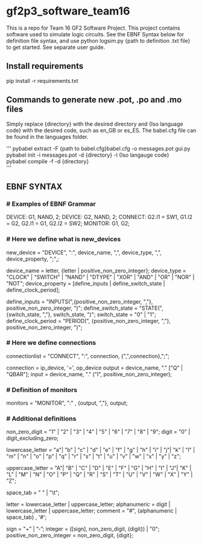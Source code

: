 # gf2p3_software_team16

This is a repo for Team 16 GF2 Software Project. This project contains software used to simulate logic circuits. See the EBNF Syntax below for definition file syntax, and use python logsim.py {path to definition .txt file} to get started. See separate user guide.

## Install requirements

pip install -r requirements.txt

## Commands to generate new .pot, .po and .mo files

Simply replace {directory} with the desired directory and {Iso language code} with the desired code, such as en_GB or es_ES.
The babel.cfg file can be found in the languages folder.

'''
pybabel extract -F {path to babel.cfg}babel.cfg -o messages.pot gui.py  
pybabel init -i messages.pot -d {directory} -l {Iso langauge code}  
pybabel compile -f -d {directory}  
'''

## EBNF SYNTAX

### # Examples of EBNF Grammar

DEVICE: G1, NAND, 2;
DEVICE: G2, NAND, 2;
CONNECT: G2.I1 = SW1, G1.I2 = G2, G2.I1 = G1, G2.I2 = SW2;
MONITOR: G1, G2;

### # Here we define what is new_devices

new_device = "DEVICE", ":", device_name, ",", device_type, ",", device_property, ";",;

device_name = letter, {letter | positive_non_zero_integer};
device_type = "CLOCK" | "SWITCH" | "NAND" | "DTYPE" | "XOR" | "AND" |
              "OR" | "NOR" | "NOT";
device_property = [define_inputs | define_switch_state | define_clock_period];

define_inputs = "INPUTS(",{positive_non_zero_integer, ","},
                positive_non_zero_integer, ")";
define_switch_state = "STATE(", {switch_state, ","}, switch_state, ")";
switch_state = "0" | "1";
define_clock_period = "PERIOD(", {positive_non_zero_integer, ","},
                      positive_non_zero_integer, ")";

### # Here we define connections

connectionlist = "CONNECT", ":", connection, {",",connection},";";

connection = ip_device, '=', op_device
output = device_name, "." ["Q" | "QBAR"];
input = device_name, "." ("I", positive_non_zero_integer);

### # Definition of monitors

monitors = "MONITOR", ":" , {output, ","}, output;

### # Additional definitions

non_zero_digit = "1" | "2" | "3" | "4" | "5" | "6" | "7" | "8" | "9";
digit = "0" | digit_excluding_zero;

lowercase_letter = "a"| "b" | "c" | "d" | "e" | "f" | "g" | "h" | "i" | "j"| "k" | "l" | "m" | "n" | "o" | "p" | "q" | "r" | "s" | "t" | "u" | "v" | "w" | "x" | "y" | "z";

uppercase_letter = "A"| "B" | "C" | "D" | "E" | "F" | "G" | "H" | "I" | "J"| "K" | "L" | "M" | "N" | "O" | "P" | "Q" | "R" | "S" | "T" | "U" | "V" | "W" | "X" | "Y" | "Z";

space_tab = " " | "\t";

letter = lowercase_letter | uppercase_letter;
alphanumeric = digit | lowercase_letter | uppercase_letter;
comment = "#", {alphanumeric | space_tab} , '#';

sign = "+” | ”-”;
integer = ([sign], non_zero_digit, {digit}) | "0";
positive_non_zero_integer = non_zero_digit, {digit};
